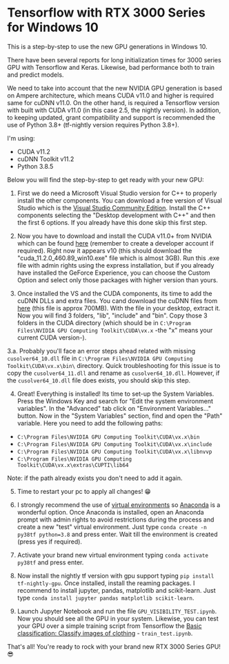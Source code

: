 # Tensorflow with RTX 3000 Series for Windows 10

This is a step-by-step to use the new GPU generations in Windows 10.

There have been several reports for long initialization times for 3000 series GPU with Tensorflow and Keras. Likewise, bad performance both to train and predict models.

We need to take into account that the new NVIDIA GPU generation is based on Ampere architecture, which means CUDA v11.0 and higher is required same for cuDNN v11.0.
On the other hand, is required a Tensorflow version with built with CUDA v11.0 (in this case 2.5, the nightly version). In addition, to keeping updated, grant compatibility and support is recommended the use of Python 3.8+ (tf-nightly version requires Python 3.8+).

I'm using:
- CUDA v11.2
- cuDNN Toolkit v11.2
- Python 3.8.5

Below you will find the step-by-step to get ready with your new GPU:

1. First we do need a Microsoft Visual Studio version for C++ to properly install the other components. You can download a free version of Visual Studio which is the [Visual Studio Community Edition](https://visualstudio.microsoft.com/es/vs/community/). Install the C++ components selecting the "Desktop development with C++" and then the first 6 options. If you already have this done skip this first step.

2. Now you have to download and install the CUDA v11.0+ from NVIDIA which can be found [here](https://developer.nvidia.com/cuda-downloads) (remember to create a developer account if required). Right now it appears v10 (this should download the "cuda_11.2.0_460.89_win10.exe" file which is almost 3GB). Run this .exe file with admin rights using the express installation, but if you already have installed the GeForce Experience, you can choose the Custom Option and select only those packages with higher version than yours.

3. Once installed the VS and the CUDA components, its time to add the cuDNN DLLs and extra files. You cand download the cuDNN files from [here](https://developer.nvidia.com/rdp/cudnn-download) (this file is approx 700MB). With the file in your desktop, extract it. Now you will find 3 folders, "lib", "include" and "bin". Copy those 3 folders in the CUDA directory (which should be in ``C:\Program Files\NVIDIA GPU Computing Toolkit\CUDA\vx.x`` -the "x" means your current CUDA version-).

3.a. Probably you'll face an error steps ahead related with missing ``cusolver64_10.dll`` file in ``C:\Program Files\NVIDIA GPU Computing Toolkit\CUDA\vx.x\bin\`` directory. Quick troubleshooting for this issue is to copy the ``cusolver64_11.dll`` and rename as ``cusolver64_10.dll``. However, if the ``cusolver64_10.dll`` file does exists, you should skip this step.

4. Great! Everything is installed! Its time to set-up the System Variables. Press the Windows Key and search for "Edit the system environment variables". In the "Advanced" tab click on "Environment Variables..." button. Now in the "System Variables" section, find and open the "Path" variable. Here you need to add the following paths:

- ``C:\Program Files\NVIDIA GPU Computing Toolkit\CUDA\vx.x\bin``
- ``C:\Program Files\NVIDIA GPU Computing Toolkit\CUDA\vx.x\include``
- ``C:\Program Files\NVIDIA GPU Computing Toolkit\CUDA\vx.x\libnvvp``
- ``C:\Program Files\NVIDIA GPU Computing Toolkit\CUDA\vx.x\extras\CUPTI\lib64``

Note: if the path already exists you don't need to add it again.

5. Time to restart your pc to apply all changes! 😁

6. I strongly recommend the use of [virtual environments](https://docs.conda.io/projects/conda/en/latest/user-guide/tasks/manage-environments.html) so [Anaconda](https://www.anaconda.com/) is a wonderful option. Once Anaconda is installed, open an Anaconda prompt with admin rights to avoid restrictions during the process and create a new "test" virtual environment. Just type ``conda create -n py38tf python=3.8`` and press enter. Wait till the environment is created (press yes if required).

7. Activate your brand new virtual environment typing ``conda activate py38tf`` and press enter.

8. Now install the nightly tf version with gpu support typing ``pip install tf-nightly-gpu``. Once installed, install the reaming packages. I recommend to install jupyter, pandas, matplotlib and scikit-learn. Just type ``conda install jupyter pandas matplotlib scikit-learn``.

9. Launch Jupyter Notebook and run the file ``GPU_VISIBILITY_TEST.ipynb``. Now you should see all the GPU in your system. Likewise, you can test your GPU over a simple training script from Tensorflow the [Basic classification: Classify images of clothing](https://www.tensorflow.org/tutorials/keras/classification?hl=en-419) - ``train_test.ipynb``.

That's all!
You're ready to rock with your brand new RTX 3000 Series GPU! 😎
